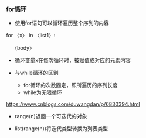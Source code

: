 ### for循环

- 使用for语句可以循环遍历整个序列的内容


for&nbsp;〈x〉&nbsp;in&nbsp;〈list1〉:

&nbsp;&nbsp;&nbsp;&nbsp;〈body〉

- 循环变量x在每次循环时，被赋值成对应的元素内容

- 与while循环的区别
  - for循环的次数固定，即所遍历的序列长度
  - while为无限循环

https://www.cnblogs.com/duwangdan/p/6830394.html

- range(n)返回一个可迭代的对象

- list(range(n))将迭代类型转换为列表类型

